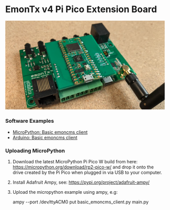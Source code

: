 # EmonTx v4 Pi Pico Extension Board

![pipico_ext.jpeg](pipico_ext.jpeg)

### Software Examples

- [MicroPython: Basic emoncms client](https://github.com/openenergymonitor/emontx4/tree/main/extensions/PiPico/examples/micropython)
- [Arduino: Basic emoncms client](https://github.com/openenergymonitor/emontx4/tree/main/extensions/PiPico/examples/arduino/basic_emoncms_client)

### Uploading MicroPython

1. Download the latest MicroPython Pi Pico W build from here: https://micropython.org/download/rp2-pico-w/ and drop it onto the drive created by the Pi Pico when plugged in via USB to your computer.

2. Install Adafruit Ampy, see: https://pypi.org/project/adafruit-ampy/

3. Upload the micropython example using ampy, e.g:

    ampy --port /dev/ttyACM0 put basic_emoncms_client.py main.py
